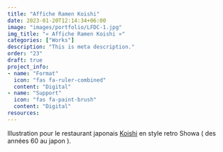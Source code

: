 ```yaml
---
title: "Affiche Ramen Koishi"
date: 2023-01-20T12:14:34+06:00
image: "images/portfolio/LFDC-1.jpg"
img_title: "« Affiche Ramen Koishi »"
categories: ["Works"]
description: "This is meta description."
order: "23"
draft: true
project_info:
- name: "Format"
  icon: "fas fa-ruler-combined"
  content: "Digital"
- name: "Support"
  icon: "fas fa-paint-brush"
  content: "Digital"
resources:
---
```

Illustration pour le restaurant japonais [Koishi](https://www.facebook.com/people/Ko-ishi/100054103395859/) en style retro Showa ( des années 60 au japon ).